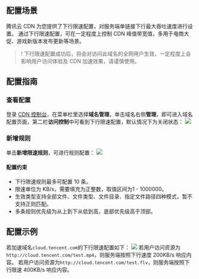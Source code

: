 

## 配置场景

腾讯云 CDN 为您提供了下行限速配置，对服务端单链接下行最大吞吐速度进行设置。
通过下行限速配置，可在一定程度上控制 CDN 峰值带宽值，多用于电商大促、游戏新版本发布更新等场景。

>! 下行限速配置成功后，将会对访问此域名的全网用户生效，一定程度上会影响用户访问体验及 CDN 加速效果，请谨慎使用。

## 配置指南


### 查看配置

登录 [CDN 控制台](https://console.cloud.tencent.com/cdn)，在菜单栏里选择**域名管理**，单击域名右侧**管理**，即可进入域名配置页面，第二栏**访问控制**中可看到下行限速配置，默认情况下为关闭状态：
![](https://qcloudimg.tencent-cloud.cn/raw/6e64b6483bfa09b00bcdd0d1ee104807.png)

### 新增规则
单击**新增限速规则**，可进行规则配置：
![](https://qcloudimg.tencent-cloud.cn/raw/07aa925206d8ccacdf9982b7e00130f7.png)

#### 配置约束

- 下行限速规则最多可配置 10 条。
- 限速单位为 KB/s，需要填充为正整数，取值区间为1 - 1000000。
- 生效类型支持全部文件、文件类型、文件目录、指定文件路径四种模式，暂不支持正则匹配。
- 多条规则优先级为从上到下从低到高，底部优先级高于顶部。


## 配置示例

若加速域名`cloud.tencent.com`的下行限速配置如下：
![](https://main.qcloudimg.com/raw/7fd3ff0799cbbca547bcf798c9750749.png)
若用户访问资源为`http://cloud.tencent.com/test.mp4`，则服务端按照下行速度 200KB/s 响应内容。
若用户访问资源为`http://cloud.tencent.com/test.flv`，则服务端按照下行限速 400KB/s 响应内容。
